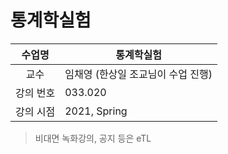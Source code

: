 통계학실험
========

수업명 | 통계학실험
:----:|----
교수 | 임채영 (한상일 조교님이 수업 진행)
강의 번호 | 033.020
강의 시점 | 2021, Spring

> 비대면 녹화강의, 공지 등은 eTL
